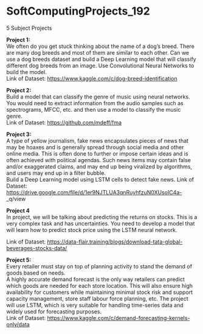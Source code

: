 # SoftComputingProjects_192
5 Subject Projects

**Project 1:**  
We often do you get stuck thinking about the name of a dog’s breed. There are many dog breeds
and most of them are similar to each other. Can we use a dog breeds dataset and build a Deep
Learning model that will classify different dog breeds from an image. Use Convolutional
Neural Networks to build the model.  
Link of Dataset: https://www.kaggle.com/c/dog-breed-identification  

**Project 2:**  
Build a model that can classify the genre of music using neural networks. You would need to
extract information from the audio samples such as spectrograms, MFCC, etc. and then use a
model to classify the music genre.    
Link of Dataset: https://github.com/mdeff/fma  

**Project 3:**  
A type of yellow journalism, fake news encapsulates pieces of news that may be hoaxes and is
generally spread through social media and other online media. This is often done to further or
impose certain ideas and is often achieved with political agendas. Such news items may contain
false and/or exaggerated claims, and may end up being viralized by algorithms, and users may
end up in a filter bubble.  
Build a Deep Learning model using LSTM cells to detect fake news.
Link of Dataset: https://drive.google.com/file/d/1er9NJTLUA3qnRuyhfzuN0XUsoIC4a-
_q/view  

**Project 4**   
In project, we will be talking about predicting the returns on stocks. This is a very complex
task and has uncertainties. You need to develop a model that will learn how to predict stock
price using the LSTM neural network.  

Link of Dataset: https://data-flair.training/blogs/download-tata-global-beverages-stocks-data/  

**Project 5:**  
Every retailer must stay on top of planning activity to stand the demand of goods based on
needs.  
A highly accurate demand forecast is the only way retailers can predict which goods are needed
for each store location. This will also ensure high availability for customers while maintaining
minimal stock risk and support capacity management, store staff labour force planning, etc.
The project will use LSTM, which is very suitable for handling time-series data and widely
used for forecasting purposes.  
Link of Dataset: https://www.kaggle.com/c/demand-forecasting-kernels-only/data  

